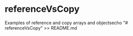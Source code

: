 # referenceVsCopy

Examples of reference and copy arrays and objectsecho "# referenceVsCopy" >> README.md